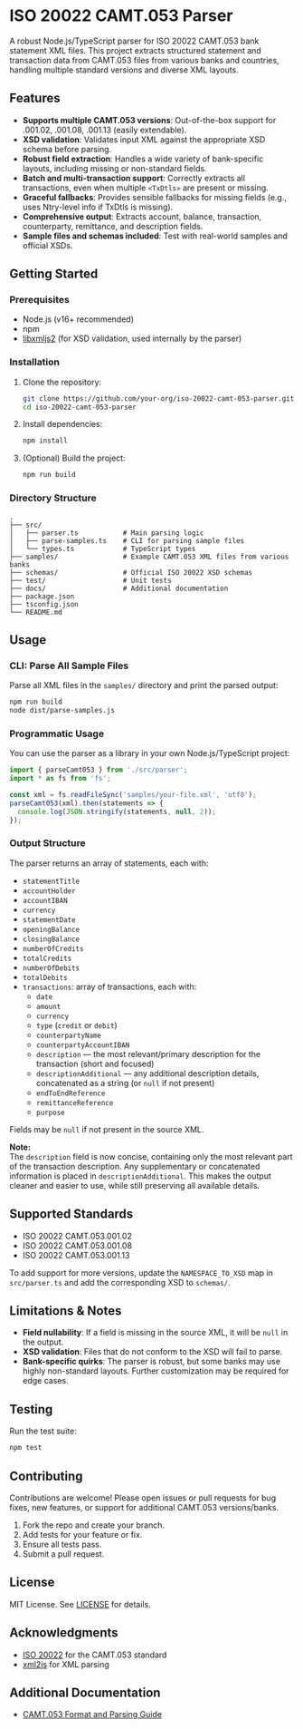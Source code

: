 # ISO 20022 CAMT.053 Parser

A robust Node.js/TypeScript parser for ISO 20022 CAMT.053 bank statement XML files. This project extracts structured statement and transaction data from CAMT.053 files from various banks and countries, handling multiple standard versions and diverse XML layouts.

## Features

- **Supports multiple CAMT.053 versions**: Out-of-the-box support for .001.02, .001.08, .001.13 (easily extendable).
- **XSD validation**: Validates input XML against the appropriate XSD schema before parsing.
- **Robust field extraction**: Handles a wide variety of bank-specific layouts, including missing or non-standard fields.
- **Batch and multi-transaction support**: Correctly extracts all transactions, even when multiple `<TxDtls>` are present or missing.
- **Graceful fallbacks**: Provides sensible fallbacks for missing fields (e.g., uses Ntry-level info if TxDtls is missing).
- **Comprehensive output**: Extracts account, balance, transaction, counterparty, remittance, and description fields.
- **Sample files and schemas included**: Test with real-world samples and official XSDs.

## Getting Started

### Prerequisites

- Node.js (v16+ recommended)
- npm
- [libxmljs2](https://github.com/libxmljs/libxmljs2) (for XSD validation, used internally by the parser)

### Installation

1. Clone the repository:
   ```sh
   git clone https://github.com/your-org/iso-20022-camt-053-parser.git
   cd iso-20022-camt-053-parser
   ```

2. Install dependencies:
   ```sh
   npm install
   ```

3. (Optional) Build the project:
   ```sh
   npm run build
   ```

### Directory Structure

```
.
├── src/
│   ├── parser.ts           # Main parsing logic
│   ├── parse-samples.ts    # CLI for parsing sample files
│   └── types.ts            # TypeScript types
├── samples/                # Example CAMT.053 XML files from various banks
├── schemas/                # Official ISO 20022 XSD schemas
├── test/                   # Unit tests
├── docs/                   # Additional documentation
├── package.json
├── tsconfig.json
└── README.md
```

## Usage

### CLI: Parse All Sample Files

Parse all XML files in the `samples/` directory and print the parsed output:

```sh
npm run build
node dist/parse-samples.js
```

### Programmatic Usage

You can use the parser as a library in your own Node.js/TypeScript project:

```typescript
import { parseCamt053 } from './src/parser';
import * as fs from 'fs';

const xml = fs.readFileSync('samples/your-file.xml', 'utf8');
parseCamt053(xml).then(statements => {
  console.log(JSON.stringify(statements, null, 2));
});
```

### Output Structure

The parser returns an array of statements, each with:

- `statementTitle`
- `accountHolder`
- `accountIBAN`
- `currency`
- `statementDate`
- `openingBalance`
- `closingBalance`
- `numberOfCredits`
- `totalCredits`
- `numberOfDebits`
- `totalDebits`
- `transactions`: array of transactions, each with:
  - `date`
  - `amount`
  - `currency`
  - `type` (`credit` or `debit`)
  - `counterpartyName`
  - `counterpartyAccountIBAN`
  - `description` — the most relevant/primary description for the transaction (short and focused)
  - `descriptionAdditional` — any additional description details, concatenated as a string (or `null` if not present)
  - `endToEndReference`
  - `remittanceReference`
  - `purpose`

Fields may be `null` if not present in the source XML.

**Note:**  
The `description` field is now concise, containing only the most relevant part of the transaction description. Any supplementary or concatenated information is placed in `descriptionAdditional`. This makes the output cleaner and easier to use, while still preserving all available details.

## Supported Standards

- ISO 20022 CAMT.053.001.02
- ISO 20022 CAMT.053.001.08
- ISO 20022 CAMT.053.001.13

To add support for more versions, update the `NAMESPACE_TO_XSD` map in `src/parser.ts` and add the corresponding XSD to `schemas/`.

## Limitations & Notes

- **Field nullability**: If a field is missing in the source XML, it will be `null` in the output.
- **XSD validation**: Files that do not conform to the XSD will fail to parse.
- **Bank-specific quirks**: The parser is robust, but some banks may use highly non-standard layouts. Further customization may be required for edge cases.

## Testing

Run the test suite:

```sh
npm test
```

## Contributing

Contributions are welcome! Please open issues or pull requests for bug fixes, new features, or support for additional CAMT.053 versions/banks.

1. Fork the repo and create your branch.
2. Add tests for your feature or fix.
3. Ensure all tests pass.
4. Submit a pull request.

## License

MIT License. See [LICENSE](LICENSE) for details.

## Acknowledgments

- [ISO 20022](https://www.iso20022.org/) for the CAMT.053 standard
- [xml2js](https://github.com/Leonidas-from-XIV/node-xml2js) for XML parsing

## Additional Documentation

- [CAMT.053 Format and Parsing Guide](docs/iso20022-camt-053-spec.md)
